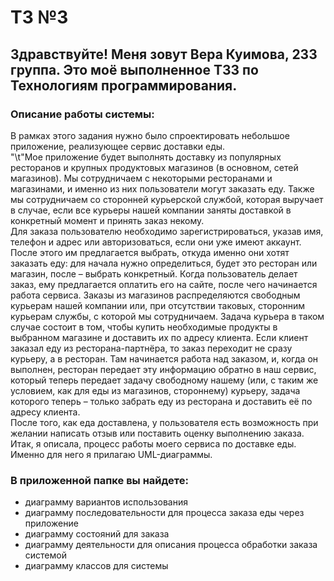 # ТЗ №3
## Здравствуйте! Меня зовут Вера Куимова, 233 группа. Это моё выполненное ТЗ3 по Технологиям программирования.
### Описание работы системы:
В рамках этого задания нужно было спроектировать небольшое приложение, реализующее сервис доставки еды. <br/>
"\t"Мое приложение будет выполнять доставку из популярных ресторанов и крупных продуктовых магазинов (в основном, сетей магазинов). Мы сотрудничаем с некоторыми ресторанами и магазинами, и именно из них пользователи могут заказать еду. Также мы сотрудничаем со сторонней курьерской службой, которая выручает в случае, если все курьеры нашей компании заняты доставкой в конкретный момент и принять заказ некому.<br/>
  Для заказа пользователю необходимо зарегистрироваться, указав имя, телефон и адрес или авторизоваться, если они уже имеют аккаунт. После этого им предлагается выбрать, откуда именно они хотят заказать еду: для начала нужно определиться, будет это ресторан или магазин, после – выбрать конкретный. Когда пользователь делает заказ, ему предлагается оплатить его на сайте, после чего начинается работа сервиса. Заказы из магазинов распределяются свободным курьерам нашей компании или, при отсутствии таковых, сторонним курьерам службы, с которой мы сотрудничаем. Задача курьера в таком случае состоит в том, чтобы купить необходимые продукты в выбранном магазине и доставить их по адресу клиента. Если клиент заказал еду из ресторана-партнёра, то заказ переходит не сразу курьеру, а в ресторан. Там начинается работа над заказом, и, когда он выполнен, ресторан передает эту информацию обратно в наш сервис, который теперь передает задачу свободному нашему (или, с таким же условием, как для еды из магазинов, стороннему) курьеру, задача которого теперь – только забрать еду из ресторана и доставить её по адресу клиента.<br/>
 После того, как еда доставлена, у пользователя есть возможность при желании написать отзыв или поставить оценку выполнению заказа.<br/>
  Итак, я описала, процесс работы моего сервиса по доставке еды. Именно для него я прилагаю UML-диаграммы.  

### В приложенной папке вы найдете:
- диаграмму вариантов использования
- диаграмму последовательности для процесса заказа еды через приложение
- диаграмму состояний для заказа
- диаграмму деятельности для описания процесса обработки заказа системой
- диаграмму классов для системы

  
